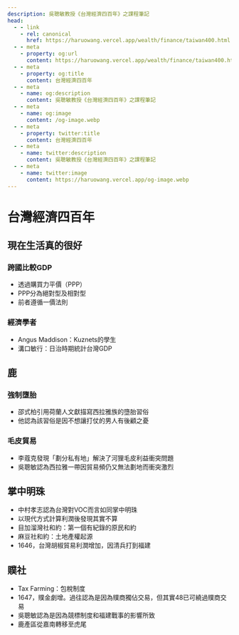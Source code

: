 ```yaml
---
description: 吳聰敏教授《台灣經濟四百年》之課程筆記
head:
  - - link
    - rel: canonical
      href: https://haruowang.vercel.app/wealth/finance/taiwan400.html
  - - meta
    - property: og:url
      content: https://haruowang.vercel.app/wealth/finance/taiwan400.html
  - - meta
    - property: og:title
      content: 台灣經濟四百年
  - - meta
    - name: og:description
      content: 吳聰敏教授《台灣經濟四百年》之課程筆記
  - - meta
    - name: og:image
      content: /og-image.webp
  - - meta
    - property: twitter:title
      content: 台灣經濟四百年
  - - meta
    - name: twitter:description
      content: 吳聰敏教授《台灣經濟四百年》之課程筆記
  - - meta
    - name: twitter:image
      content: https://haruowang.vercel.app/og-image.webp
---
```


# 台灣經濟四百年

<p><Badge type="info" text="🌱 Seedlings" /></P>

## 現在生活真的很好
### 跨國比較GDP
- 透過購買力平價（PPP）
- PPP分為絕對型及相對型
- 前者遵循一價法則
### 經濟學者
- Angus Maddison：Kuznets的學生
- 溝口敏行：日治時期統計台灣GDP

## 鹿
### 強制墮胎
- 邵式柏引用荷蘭人文獻描寫西拉雅族的墮胎習俗
- 他認為該習俗是因不想讓打仗的男人有後顧之憂
### 毛皮貿易
- 李蔻克發現「劃分私有地」解決了河狸毛皮利益衝突問題
- 吳聰敏認為西拉雅一帶因貿易頻仍又無法劃地而衝突激烈

## 掌中明珠
- 中村孝志認為台灣對VOC而言如同掌中明珠
- 以現代方式計算利潤後發現其實不算
- 目加溜灣社和約：第一個有紀錄的原民和約
- 麻豆社和約：土地產權起源
- 1646，台灣胡椒貿易利潤增加，因清兵打到福建

## 贌社
- Tax Farming：包稅制度
- 1647，贌金劇增。過往認為是因為贌商獨佔交易，但其實48已可繞過贌商交易
- 吳聰敏認為是因為競標制度和福建戰事的影響所致
- 鹿產區從嘉南轉移至虎尾